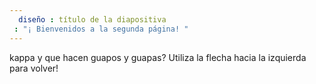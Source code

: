 ```yaml
---
  diseño : título de la diapositiva
 : "¡ Bienvenidos a la segunda página! "
---
```

kappa y que hacen guapos y guapas?
Utiliza la flecha hacia la izquierda para volver!
